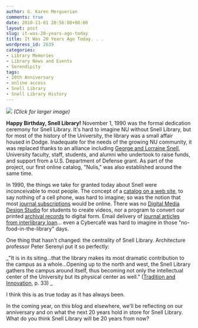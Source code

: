 ```yaml
---
author: G. Karen Merguerian
comments: true
date: 2010-11-01 20:56:08+00:00
layout: post
slug: it-was-20-years-ago-today
title: It Was 20 Years Ago Today. . .
wordpress_id: 2639
categories:
- Library Memories
- Library News and Events
- Serendipity
tags:
- 20th Anniversary
- online access
- Snell Library
- Snell Library History
---
```


[![](http://www.lib.neu.edu/snippets/wp-content/uploads/2010/11/snellDedication.gif)](http://129.10.107.247/gsdl/collect/nuhistor/index/assoc/HASH019b/6a58020e.dir/A006057a.jpg) _(Click for larger image)_

**Happy Birthday, Snell Library!** November 1, 1990 was the formal dedication ceremony for Snell Library. It's hard to imagine NU without Snell Library, but for most of the history of the University, the library was a small affair housed in Dodge. Inadequate for the needs of the growing NU community, it was replaced thanks to an alliance including [George and Lorraine Snell](http://www.lib.neu.edu/about_us/facts_statistics/george_lorraine/), University faculty, staff, students, and alumni who undertook to raise funds, and support from a U.S. Department of Defense grant. As part of the project, our first online catalog, "Nulis," was also established around the same time.

In 1990, the things we take for granted today about Snell were inconceivable to most people. The concept of a [catalog on a web site](http://nucat.lib.neu.edu), to say nothing of a cell phone, was hard to imagine; so was the notion that most [journal subscriptions](http://0-www.tdnet.com.ilsprod.lib.neu.edu/NUShared) would be online. There was no [Digital Media Design Studio](http://www.lib.neu.edu/dmds) for students to create videos, nor a program to convert our printed [archival records](http://www.lib.neu.edu/digitalcollections) to digital form. Email delivery of [journal articles from interlibrary loan](http://www.lib.neu.edu/services/borrowing_other/)... even a Cybercafé was hard to imagine in those "no-food-in-the-library" days.

One thing that hasn't changed: the centrality of Snell Library. Architecture professor Peter Serenyi put it so perfectly:


_"It is in its siting...that the library makes its most dramatic contribution to the campus as a whole...Opening up to the north and west, the Snell Library gathers the campus around itself, thus becoming not only the intellectual center of the University but its physical center as well." ([Tradition and Innovation](http://nucat.lib.neu.edu:80/record=b1458980~S13), p. 33) _


I think this is as true today as it has always been.

In the coming year, on this blog and elsewhere, we'll be reflecting on our anniversary and on what the next 20 years hold in store for Snell Library.  What do you think Snell Library will be 20 years from now?
